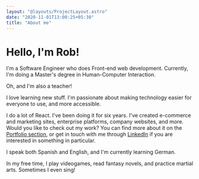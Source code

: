 ```yaml
---
layout: "@layouts/ProjectLayout.astro"
date: "2020-11-01T13:00:25+05:30"
title: "About me"
---
```


# Hello, I'm Rob! 

I'm a Software Engineer who does Front-end web development. Currently, I'm doing a Master's degree in Human-Computer Interaction.

Oh, and I'm also a teacher! 

I love learning new stuff. I'm passionate about making technology easier for everyone to use, and more accessible. 

I do a lot of React. I've been doing it for six years. I've created e-commerce and marketing sites, enterprise platforms, company websites, and more. Would you like to check out my work? You can find more about it on the [Portfolio section](/projects), or get in touch with me through [LinkedIn](https://linkedin.com/in/robruizr) if you are interested in something in particular.

I speak both Spanish and English, and I'm currently learning German. 

In my free time, I play videogames, read fantasy novels, and practice martial arts. Sometimes I even sing!

